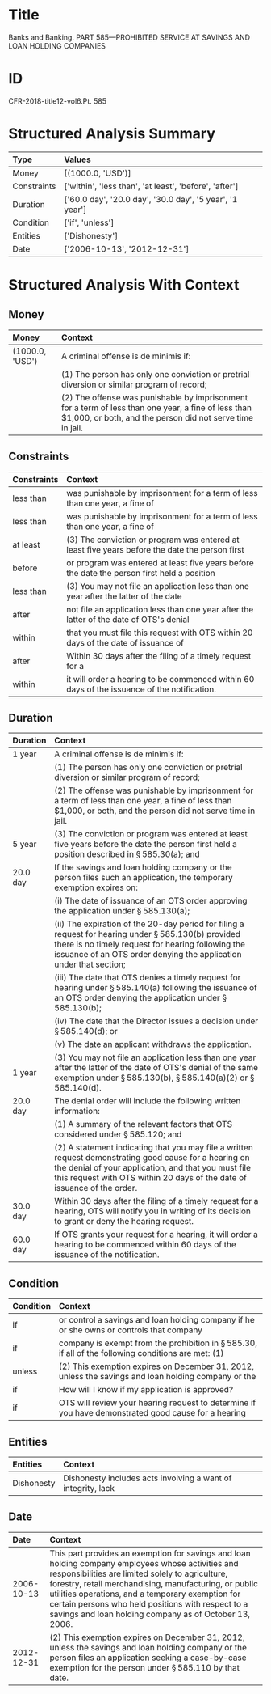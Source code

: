 # Title

 Banks and Banking. PART 585—PROHIBITED SERVICE AT SAVINGS AND LOAN HOLDING COMPANIES


# ID

 CFR-2018-title12-vol6.Pt. 585


# Structured Analysis Summary

| Type        | Values                                                   |
|:------------|:---------------------------------------------------------|
| Money       | [(1000.0, 'USD')]                                        |
| Constraints | ['within', 'less than', 'at least', 'before', 'after']   |
| Duration    | ['60.0 day', '20.0 day', '30.0 day', '5 year', '1 year'] |
| Condition   | ['if', 'unless']                                         |
| Entities    | ['Dishonesty']                                           |
| Date        | ['2006-10-13', '2012-12-31']                             |


# Structured Analysis With Context

 


## Money

| Money           | Context                                                                                                                                                                      |
|:----------------|:-----------------------------------------------------------------------------------------------------------------------------------------------------------------------------|
| (1000.0, 'USD') | A criminal offense is de minimis if:                                                                                                                                         |
|                 |             (1) The person has only one conviction or pretrial diversion or similar program of record;                                                                       |
|                 |             (2) The offense was punishable by imprisonment for a term of less than one year, a fine of less than $1,000, or both, and the person did not serve time in jail. |


## Constraints

| Constraints   | Context                                                                                         |
|:--------------|:------------------------------------------------------------------------------------------------|
| less than     | was punishable by imprisonment for a term of less than  one year, a fine of                     |
| less than     | was punishable by imprisonment for a term of less than  one year, a fine of                     |
| at least      | (3) The conviction or program was entered  at least five years before the date the person first |
| before        | or program was entered at least five years before the date the person first held a position     |
| less than     | (3) You may not file an application  less than one year after the latter of the date            |
| after         | not file an application less than one year after the latter of the date of OTS's denial         |
| within        | that you must file this request with OTS within 20 days of the date of issuance of              |
| after         | Within 30 days  after the filing of a timely request for a                                      |
| within        | it will order a hearing to be commenced within  60 days of the issuance of the notification.    |


## Duration

| Duration   | Context                                                                                                                                                                                                                                                |
|:-----------|:-------------------------------------------------------------------------------------------------------------------------------------------------------------------------------------------------------------------------------------------------------|
| 1 year     | A criminal offense is de minimis if:                                                                                                                                                                                                                   |
|            |             (1) The person has only one conviction or pretrial diversion or similar program of record;                                                                                                                                                 |
|            |             (2) The offense was punishable by imprisonment for a term of less than one year, a fine of less than $1,000, or both, and the person did not serve time in jail.                                                                           |
| 5 year     | (3) The conviction or program was entered at least five years before the date the person first held a position described in &#167;&#8201;585.30(a); and                                                                                                |
| 20.0 day   | If the savings and loan holding company or the person files such an application, the temporary exemption expires on:                                                                                                                                   |
|            |             (i) The date of issuance of an OTS order approving the application under &#167;&#8201;585.130(a);                                                                                                                                          |
|            |             (ii) The expiration of the 20-day period for filing a request for hearing under &#167;&#8201;585.130(b) provided there is no timely request for hearing following the issuance of an OTS order denying the application under that section; |
|            |             (iii) The date that OTS denies a timely request for hearing under &#167;&#8201;585.140(a) following the issuance of an OTS order denying the application under &#167;&#8201;585.130(b);                                                    |
|            |             (iv) The date that the Director issues a decision under &#167;&#8201;585.140(d); or                                                                                                                                                        |
|            |             (v) The date an applicant withdraws the application.                                                                                                                                                                                       |
| 1 year     | (3) You may not file an application less than one year after the latter of the date of OTS's denial of the same exemption under &#167;&#8201;585.130(b), &#167;&#8201;585.140(a)(2) or &#167;&#8201;585.140(d).                                        |
| 20.0 day   | The denial order will include the following written information:                                                                                                                                                                                       |
|            |             (1) A summary of the relevant factors that OTS considered under &#167;&#8201;585.120; and                                                                                                                                                  |
|            |             (2) A statement indicating that you may file a written request demonstrating good cause for a hearing on the denial of your application, and that you must file this request with OTS within 20 days of the date of issuance of the order. |
| 30.0 day   | Within 30 days after the filing of a timely request for a hearing, OTS will notify you in writing of its decision to grant or deny the hearing request.                                                                                                |
| 60.0 day   | If OTS grants your request for a hearing, it will order a hearing to be commenced within 60 days of the issuance of the notification.                                                                                                                  |


## Condition

| Condition   | Context                                                                                                        |
|:------------|:---------------------------------------------------------------------------------------------------------------|
| if          | or control a savings and loan holding company if he or she owns or controls that company                       |
| if          | company is exempt from the prohibition in &#167;&#8201;585.30, if all of the following conditions are met: (1) |
| unless      | (2) This exemption expires on December 31, 2012,  unless the savings and loan holding company or the           |
| if          | How will I know  if  my application is approved?                                                               |
| if          | OTS will review your hearing request to determine  if you have demonstrated good cause for a hearing           |


## Entities

| Entities   | Context                                                      |
|:-----------|:-------------------------------------------------------------|
| Dishonesty | Dishonesty includes acts involving a want of integrity, lack |


## Date

| Date       | Context                                                                                                                                                                                                                                                                                                                                                                            |
|:-----------|:-----------------------------------------------------------------------------------------------------------------------------------------------------------------------------------------------------------------------------------------------------------------------------------------------------------------------------------------------------------------------------------|
| 2006-10-13 | This part provides an exemption for savings and loan holding company employees whose activities and responsibilities are limited solely to agriculture, forestry, retail merchandising, manufacturing, or public utilities operations, and a temporary exemption for certain persons who held positions with respect to a savings and loan holding company as of October 13, 2006. |
| 2012-12-31 | (2) This exemption expires on December 31, 2012, unless the savings and loan holding company or the person files an application seeking a case-by-case exemption for the person under &#167;&#8201;585.110 by that date.                                                                                                                                                           |


